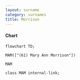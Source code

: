 ```yaml
---
layout: surname
category: surnames
title: Morrison
---
```


#### Chart

```mermaid
flowchart TD;

MAM(["(61) Mary Ann Morrison"])

MAM

class MAM internal-link;

```
